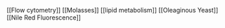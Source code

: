 [[Flow cytometry]]
[[Molasses]]
[[lipid metabolism]]
[[Oleaginous Yeast]]
[[Nile Red Fluorescence]]

